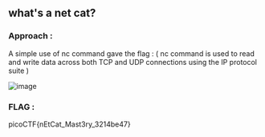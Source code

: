 ## what's a net cat?

### Approach :

A simple use of nc command gave the flag : ( nc command is used to read and write data across both TCP and UDP connections using the IP protocol suite )

![image](https://github.com/parthhhhh21/picoCTF-writeups/assets/148140667/7b57b7a8-0ef8-423c-a12d-b710f0febc4e)

### FLAG :

picoCTF{nEtCat_Mast3ry_3214be47}
